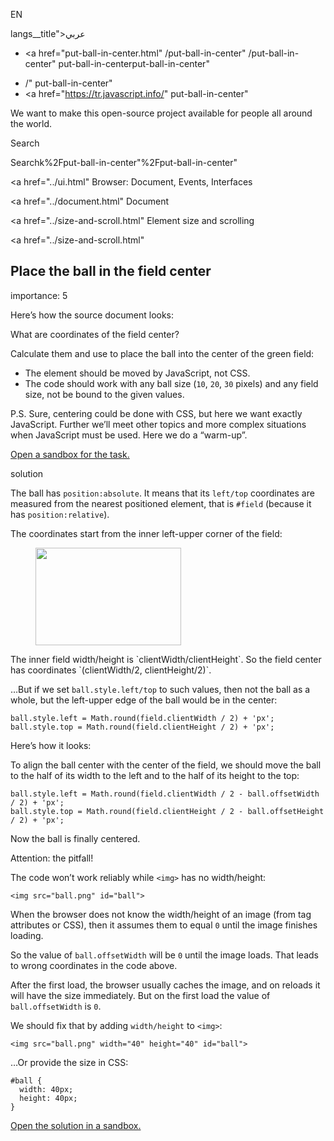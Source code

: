EN

langs\_\_title">عربي</span></a>

- <a href="put-ball-in-center.html"
  /put-ball-in-center"
  /put-ball-in-center"
  put-ball-in-centerput-ball-in-center"

<!-- -->

- /"
  put-ball-in-center"
- <a href="https://tr.javascript.info/"
  put-ball-in-center"

We want to make this open-source project available for people all around the world.

Search

Searchk%2Fput-ball-in-center"%2Fput-ball-in-center" </a>

<a href="../ui.html" Browser: Document, Events, Interfaces</span></a>

<a href="../document.html" Document</span></a>

<a href="../size-and-scroll.html" Element size and scrolling</span></a>

<a href="../size-and-scroll.html"

## Place the ball in the field center

<span class="task__importance" title="How important is the task, from 1 to 5">importance: 5</span>

Here’s how the source document looks:

<a href="https://en.js.cx/task/put-ball-in-center/source/" class="toolbar__button toolbar__button_external" title="open in new window"></a>

<a href="https://plnkr.co/edit/xkru9S3bh1Ihfr9y?p=preview" class="toolbar__button toolbar__button_edit" title="open in sandbox"></a>

What are coordinates of the field center?

Calculate them and use to place the ball into the center of the green field:

- The element should be moved by JavaScript, not CSS.
- The code should work with any ball size (`10`, `20`, `30` pixels) and any field size, not be bound to the given values.

P.S. Sure, centering could be done with CSS, but here we want exactly JavaScript. Further we’ll meet other topics and more complex situations when JavaScript must be used. Here we do a “warm-up”.

[Open a sandbox for the task.](https://plnkr.co/edit/xkru9S3bh1Ihfr9y?p=preview)

solution

The ball has `position:absolute`. It means that its `left/top` coordinates are measured from the nearest positioned element, that is `#field` (because it has `position:relative`).

The coordinates start from the inner left-upper corner of the field:

<figure><img src="put-ball-in-center/field.svg" width="233" height="156" /></figure>The inner field width/height is `clientWidth/clientHeight`. So the field center has coordinates `(clientWidth/2, clientHeight/2)`.

…But if we set `ball.style.left/top` to such values, then not the ball as a whole, but the left-upper edge of the ball would be in the center:

    ball.style.left = Math.round(field.clientWidth / 2) + 'px';
    ball.style.top = Math.round(field.clientHeight / 2) + 'px';

Here’s how it looks:

To align the ball center with the center of the field, we should move the ball to the half of its width to the left and to the half of its height to the top:

    ball.style.left = Math.round(field.clientWidth / 2 - ball.offsetWidth / 2) + 'px';
    ball.style.top = Math.round(field.clientHeight / 2 - ball.offsetHeight / 2) + 'px';

Now the ball is finally centered.

<span class="important__type">Attention: the pitfall!</span>

The code won’t work reliably while `<img>` has no width/height:

    <img src="ball.png" id="ball">

When the browser does not know the width/height of an image (from tag attributes or CSS), then it assumes them to equal `0` until the image finishes loading.

So the value of `ball.offsetWidth` will be `0` until the image loads. That leads to wrong coordinates in the code above.

After the first load, the browser usually caches the image, and on reloads it will have the size immediately. But on the first load the value of `ball.offsetWidth` is `0`.

We should fix that by adding `width/height` to `<img>`:

    <img src="ball.png" width="40" height="40" id="ball">

…Or provide the size in CSS:

    #ball {
      width: 40px;
      height: 40px;
    }

[Open the solution in a sandbox.](https://plnkr.co/edit/Tthd4Zdyvyxku03K?p=preview)
